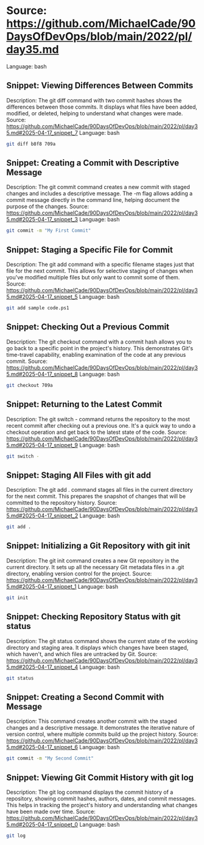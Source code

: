 # Source: https://github.com/MichaelCade/90DaysOfDevOps/blob/main/2022/pl/day35.md
Language: bash

## Snippet: Viewing Differences Between Commits
Description: The git diff command with two commit hashes shows the differences between those commits. It displays what files have been added, modified, or deleted, helping to understand what changes were made.
Source: https://github.com/MichaelCade/90DaysOfDevOps/blob/main/2022/pl/day35.md#2025-04-17_snippet_7
Language: bash

```bash
git diff b8f8 709a
```

## Snippet: Creating a Commit with Descriptive Message
Description: The git commit command creates a new commit with staged changes and includes a descriptive message. The -m flag allows adding a commit message directly in the command line, helping document the purpose of the changes.
Source: https://github.com/MichaelCade/90DaysOfDevOps/blob/main/2022/pl/day35.md#2025-04-17_snippet_3
Language: bash

```bash
git commit -m "My First Commit"
```

## Snippet: Staging a Specific File for Commit
Description: The git add command with a specific filename stages just that file for the next commit. This allows for selective staging of changes when you've modified multiple files but only want to commit some of them.
Source: https://github.com/MichaelCade/90DaysOfDevOps/blob/main/2022/pl/day35.md#2025-04-17_snippet_5
Language: bash

```bash
git add sample code.ps1
```

## Snippet: Checking Out a Previous Commit
Description: The git checkout command with a commit hash allows you to go back to a specific point in the project's history. This demonstrates Git's time-travel capability, enabling examination of the code at any previous commit.
Source: https://github.com/MichaelCade/90DaysOfDevOps/blob/main/2022/pl/day35.md#2025-04-17_snippet_8
Language: bash

```bash
git checkout 709a
```

## Snippet: Returning to the Latest Commit
Description: The git switch - command returns the repository to the most recent commit after checking out a previous one. It's a quick way to undo a checkout operation and get back to the latest state of the code.
Source: https://github.com/MichaelCade/90DaysOfDevOps/blob/main/2022/pl/day35.md#2025-04-17_snippet_9
Language: bash

```bash
git switch -
```

## Snippet: Staging All Files with git add
Description: The git add . command stages all files in the current directory for the next commit. This prepares the snapshot of changes that will be committed to the repository history.
Source: https://github.com/MichaelCade/90DaysOfDevOps/blob/main/2022/pl/day35.md#2025-04-17_snippet_2
Language: bash

```bash
git add .
```

## Snippet: Initializing a Git Repository with git init
Description: The git init command creates a new Git repository in the current directory. It sets up all the necessary Git metadata files in a .git directory, enabling version control for the project.
Source: https://github.com/MichaelCade/90DaysOfDevOps/blob/main/2022/pl/day35.md#2025-04-17_snippet_1
Language: bash

```bash
git init
```

## Snippet: Checking Repository Status with git status
Description: The git status command shows the current state of the working directory and staging area. It displays which changes have been staged, which haven't, and which files are untracked by Git.
Source: https://github.com/MichaelCade/90DaysOfDevOps/blob/main/2022/pl/day35.md#2025-04-17_snippet_4
Language: bash

```bash
git status
```

## Snippet: Creating a Second Commit with Message
Description: This command creates another commit with the staged changes and a descriptive message. It demonstrates the iterative nature of version control, where multiple commits build up the project history.
Source: https://github.com/MichaelCade/90DaysOfDevOps/blob/main/2022/pl/day35.md#2025-04-17_snippet_6
Language: bash

```bash
git commit -m "My Second Commit"
```

## Snippet: Viewing Git Commit History with git log
Description: The git log command displays the commit history of a repository, showing commit hashes, authors, dates, and commit messages. This helps in tracking the project's history and understanding what changes have been made over time.
Source: https://github.com/MichaelCade/90DaysOfDevOps/blob/main/2022/pl/day35.md#2025-04-17_snippet_0
Language: bash

```bash
git log
```